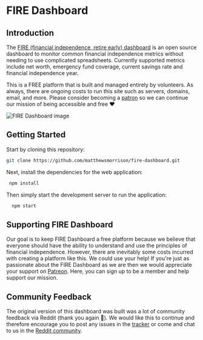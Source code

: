 # FIRE Dashboard

## Introduction
The [FIRE (financial independence, retire early) dashboard](www.firedashboard.app) is an open source dashboard to monitor common financial independence metrics without needing to use complicated spreadsheets. Currently supported metrics include net worth, emergency fund coverage, current savings rate and financial independence year.

This is  a FREE platform that is built and managed entirely by volunteers. As always, there are ongoing costs to run this site such as servers, domains, email, and more. Please consider becoming a [patron](https://www.patreon.com/firedashboard) so we can continue our mission of being accessible and free ❤️

![FIRE Dashboard image](https://github.com/matthewsmorrison/fire-dashboard/blob/main/src/assets/images/fire.png)

## Getting Started

Start by cloning this repository:

```sh
git clone https://github.com/matthewsmorrison/fire-dashboard.git
```

Next, install the dependencies for the web application:


 ```sh
  npm install
  ```

Then simply start the development server to run the application:


```sh
  npm start
  ```


## Supporting FIRE Dashboard

Our goal is to keep FIRE Dashboard a free platform because we believe that everyone should have the ability to understand and use the principles of financial independence. However, there are inevitably some costs incurred with creating a platform like this. We could use your help! If you're just as passionate about the FIRE Dashboard as we are then we would appreciate your support on [Patreon](https://www.patreon.com/firedashboard). Here, you can sign up to be a member and help support our mission.


## Community Feedback
The original version of this dashboard was built was a lot of community feedback via Reddit (thank you again 🙏). We would like this to continue and therefore encourage you to post any issues in the [tracker](https://github.com/matthewsmorrison/fire-dashboard/issues) or come and chat to us in the [Reddit community](https://www.reddit.com/r/firedashboard).